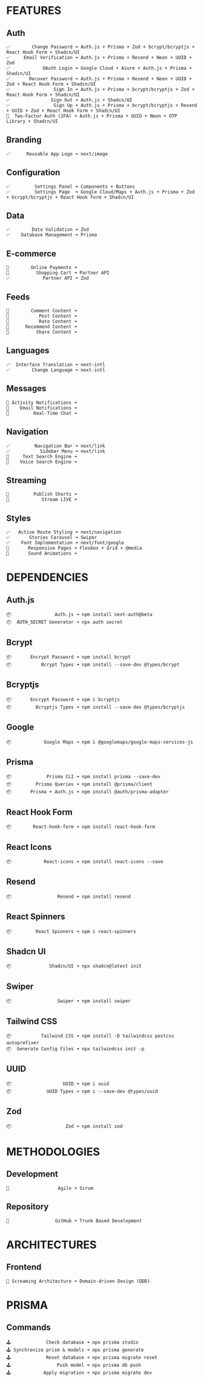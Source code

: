 # FEATURES

  ## Auth

    ✅        Change Password ➜ Auth.js + Prisma + Zod + bcrypt/bcryptjs + React Hook Form + Shadcn/UI
    ✅     Email Verification ➜ Auth.js + Prisma + Resend + Neon + UUID + Zod
    ✅            OAuth Login ➜ Google Cloud + Azure + Auth.js + Prisma + Shadcn/UI
    ✅       Recover Password ➜ Auth.js + Prisma + Resend + Neon + UUID + Zod + React Hook Form + Shadcn/UI
    ✅                Sign In ➜ Auth.js + Prisma + bcrypt/bcryptjs + Zod + React Hook Form + Shadcn/UI
    ✅               Sign Out ➜ Auth.js + Shadcn/UI
    ✅                Sign Up ➜ Auth.js + Prisma + bcrypt/bcryptjs + Resend + UUID + Zod + React Hook Form + Shadcn/UI
    🚧  Two-Factor Auth (2FA) ➜ Auth.js + Prisma + UUID + Neon + OTP Library + Shadcn/UI

  ## Branding

    ✅      Reusable App Logo ➜ next/image

  ## Configuration

    ✅         Settings Panel ➜ Components + Buttons
    ✅         Settings Page  ➜ Google Cloud/Maps + Auth.js + Prisma + Zod + bcrypt/bcryptjs + React Hook Form + Shadcn/UI

  ## Data

    ✅        Data Validation ➜ Zod
    ✅    Database Management ➜ Prisma

  ## E-commerce

    🚧        Online Payments ➜
    🚧          Shopping Cart ➜ Partner API
    ✅            Partner API ➜ Zod

  ## Feeds

    🚧        Comment Content ➜
    🚧           Post Content ➜
    🚧           Rate Content ➜
    🚧      Recommend Content ➜
    🚧          Share Content ➜

  ## Languages

    ✅  Interface Translation ➜ next-intl
    ✅        Change Language ➜ next-intl

  ## Messages

    🚧 Activity Notifications ➜
    🚧    Email Notifications ➜
    🚧         Real-Time Chat ➜

  ## Navigation

    ✅         Navigation Bar ➜ next/link
    ✅           Sidebar Menu ➜ next/link
    🚧     Text Search Engine ➜
    🚧    Voice Search Engine ➜

  ## Streaming

    🚧         Publish Shorts ➜
    🚧            Stream LIVE ➜

  ## Styles

    ✅   Active Route Styling ➜ next/navigation
    ✅       Stories Carousel ➜ Swiper
    ✅    Font Implementation ➜ next/font/google
    🚧       Responsive Pages ➜ Flexbox + Grid + @media
    🚧       Sound Animations ➜

# DEPENDENCIES

  ## Auth.js

    📦                Auth.js ➜ npm install next-auth@beta
    📦  AUTH_SECRET Generator ➜ npx auth secret

  ## Bcrypt

    📦       Encrypt Password ➜ npm install bcrypt
    📦           Bcrypt Types ➜ npm install --save-dev @types/bcrypt

  ## Bcryptjs

    📦       Encrypt Password ➜ npm i bcryptjs
    📦         Bcryptjs Types ➜ npm install --save-dev @types/bcryptjs

  ## Google

    📦            Google Maps ➜ npm i @googlemaps/google-maps-services-js

  ## Prisma

    📦             Prisma CLI ➜ npm install prisma --save-dev
    📦         Prisma Queries ➜ npm install @prisma/client
    📦       Prisma + Auth.js ➜ npm install @auth/prisma-adapter

  ## React Hook Form

    📦        React-hook-form ➜ npm install react-hook-form

  ## React Icons

    📦            React-icons ➜ npm install react-icons --save

  ## Resend

    📦                 Resend ➜ npm install resend

  ## React Spinners

    📦         React Spinners ➜ npm i react-spinners

  ## Shadcn UI

    📦              Shadcn/UI ➜ npx shadcn@latest init

  ## Swiper

    📦                 Swiper ➜ npm install swiper

  ## Tailwind CSS

    📦           Tailwind CSS ➜ npm install -D tailwindcss postcss autoprefixer
    📦  Generate Config Files ➜ npx tailwindcss init -p

  ## UUID

    📦                   UUID ➜ npm i uuid
    📦             UUID Types ➜ npm i --save-dev @types/uuid

  ## Zod

    📦                    Zod ➜ npm install zod

# METHODOLOGIES

  ## Development

    🔄                  Agile ➜ Scrum

  ## Repository

    🔄                 GitHub ➜ Trunk Based Development

# ARCHITECTURES

  ## Frontend

    📁 Screaming Architecture ➜ Domain-driven Design (DDD)

# PRISMA

  ## Commands

    🕹️             Check database ➜ npx prisma studio
    🕹️ Synchronize prism & models ➜ npx prisma generate
    🕹️             Reset database ➜ npx prisma migrate reset
    🕹️                 Push model ➜ npx prisma db push
    🕹️            Apply migration ➜ npx prisma migrate dev
